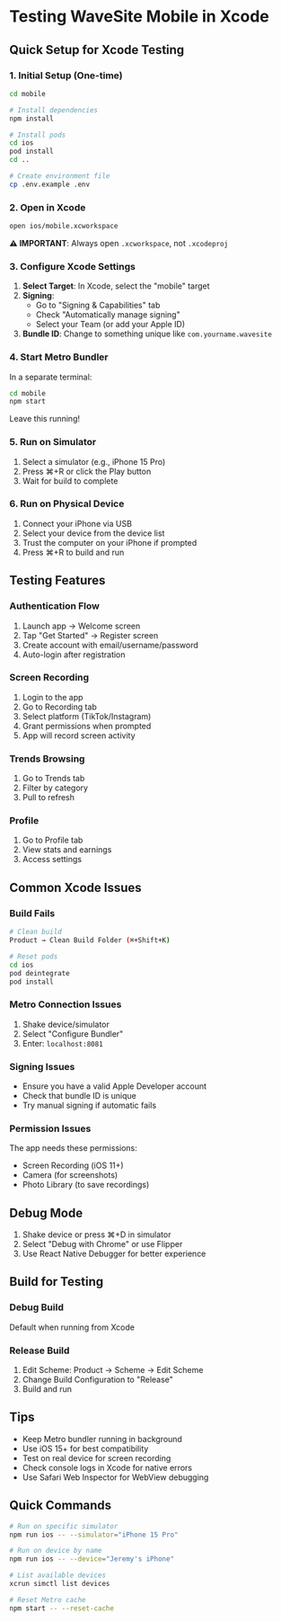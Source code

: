 # Testing WaveSite Mobile in Xcode

## Quick Setup for Xcode Testing

### 1. Initial Setup (One-time)

```bash
cd mobile

# Install dependencies
npm install

# Install pods
cd ios
pod install
cd ..

# Create environment file
cp .env.example .env
```

### 2. Open in Xcode

```bash
open ios/mobile.xcworkspace
```

**⚠️ IMPORTANT**: Always open `.xcworkspace`, not `.xcodeproj`

### 3. Configure Xcode Settings

1. **Select Target**: In Xcode, select the "mobile" target
2. **Signing**: 
   - Go to "Signing & Capabilities" tab
   - Check "Automatically manage signing"
   - Select your Team (or add your Apple ID)
3. **Bundle ID**: Change to something unique like `com.yourname.wavesite`

### 4. Start Metro Bundler

In a separate terminal:
```bash
cd mobile
npm start
```

Leave this running!

### 5. Run on Simulator

1. Select a simulator (e.g., iPhone 15 Pro)
2. Press ⌘+R or click the Play button
3. Wait for build to complete

### 6. Run on Physical Device

1. Connect your iPhone via USB
2. Select your device from the device list
3. Trust the computer on your iPhone if prompted
4. Press ⌘+R to build and run

## Testing Features

### Authentication Flow
1. Launch app → Welcome screen
2. Tap "Get Started" → Register screen
3. Create account with email/username/password
4. Auto-login after registration

### Screen Recording
1. Login to the app
2. Go to Recording tab
3. Select platform (TikTok/Instagram)
4. Grant permissions when prompted
5. App will record screen activity

### Trends Browsing
1. Go to Trends tab
2. Filter by category
3. Pull to refresh

### Profile
1. Go to Profile tab
2. View stats and earnings
3. Access settings

## Common Xcode Issues

### Build Fails
```bash
# Clean build
Product → Clean Build Folder (⌘+Shift+K)

# Reset pods
cd ios
pod deintegrate
pod install
```

### Metro Connection Issues
1. Shake device/simulator
2. Select "Configure Bundler"
3. Enter: `localhost:8081`

### Signing Issues
- Ensure you have a valid Apple Developer account
- Check that bundle ID is unique
- Try manual signing if automatic fails

### Permission Issues
The app needs these permissions:
- Screen Recording (iOS 11+)
- Camera (for screenshots)
- Photo Library (to save recordings)

## Debug Mode

1. Shake device or press ⌘+D in simulator
2. Select "Debug with Chrome" or use Flipper
3. Use React Native Debugger for better experience

## Build for Testing

### Debug Build
Default when running from Xcode

### Release Build
1. Edit Scheme: Product → Scheme → Edit Scheme
2. Change Build Configuration to "Release"
3. Build and run

## Tips

- Keep Metro bundler running in background
- Use iOS 15+ for best compatibility
- Test on real device for screen recording
- Check console logs in Xcode for native errors
- Use Safari Web Inspector for WebView debugging

## Quick Commands

```bash
# Run on specific simulator
npm run ios -- --simulator="iPhone 15 Pro"

# Run on device by name
npm run ios -- --device="Jeremy's iPhone"

# List available devices
xcrun simctl list devices

# Reset Metro cache
npm start -- --reset-cache
```